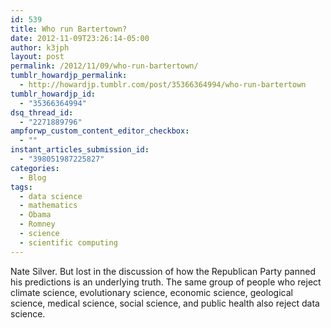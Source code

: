 ```yaml
---
id: 539
title: Who run Bartertown?
date: 2012-11-09T23:26:14-05:00
author: k3jph
layout: post
permalink: /2012/11/09/who-run-bartertown/
tumblr_howardjp_permalink:
  - http://howardjp.tumblr.com/post/35366364994/who-run-bartertown
tumblr_howardjp_id:
  - "35366364994"
dsq_thread_id:
  - "2271889796"
ampforwp_custom_content_editor_checkbox:
  - ""
instant_articles_submission_id:
  - "398051987225827"
categories:
  - Blog
tags:
  - data science
  - mathematics
  - Obama
  - Romney
  - science
  - scientific computing
---
```

Nate Silver. But lost in the discussion of how the Republican Party panned his predictions is an underlying truth. The same group of people who reject climate science, evolutionary science, economic science, geological science, medical science, social science, and public health also reject data science.
